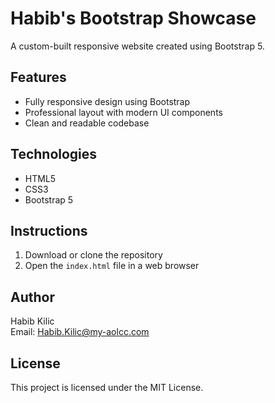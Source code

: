 
# Habib's Bootstrap Showcase

A custom-built responsive website created using Bootstrap 5.

## Features

- Fully responsive design using Bootstrap
- Professional layout with modern UI components
- Clean and readable codebase

## Technologies

- HTML5
- CSS3
- Bootstrap 5

## Instructions

1. Download or clone the repository
2. Open the `index.html` file in a web browser

## Author

Habib Kilic  
Email: Habib.Kilic@my-aolcc.com

## License

This project is licensed under the MIT License.
